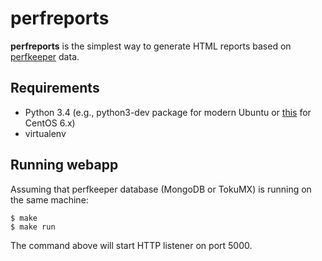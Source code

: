 perfreports
===========

**perfreports** is the simplest way to generate HTML reports based on [perfkeeper](https://github.com/pavel-paulau/perfkeeper) data.


Requirements
------------

* Python 3.4 (e.g., python3-dev package for modern Ubuntu or [this](https://www.digitalocean.com/community/tutorials/how-to-set-up-python-2-7-6-and-3-3-3-on-centos-6-4) for CentOS 6.x)
* virtualenv

Running webapp
--------------

Assuming that perfkeeper database (MongoDB or TokuMX) is running on the same machine:

    $ make
    $ make run

The command above will start HTTP listener on port 5000.
